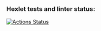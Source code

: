 ### Hexlet tests and linter status:
[![Actions Status](https://github.com/Naryzhnaia/qa-auto-engineer-javascript-project-90/actions/workflows/hexlet-check.yml/badge.svg)](https://github.com/Naryzhnaia/qa-auto-engineer-javascript-project-90/actions)